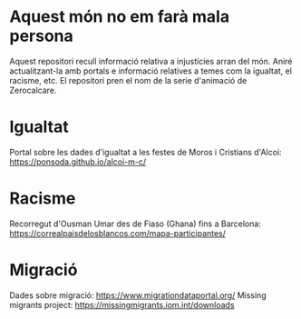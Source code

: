 # Aquest món no em farà mala persona
Aquest repositori recull informació relativa a injustícies arran del món. Aniré actualitzant-la amb portals e informació relatives a temes com la igualtat, el racisme, etc.
El repositori pren el nom de la serie d'animació de Zerocalcare.

# Igualtat

Portal sobre les dades d'igualtat a les festes de Moros i Cristians d'Alcoi: https://ponsoda.github.io/alcoi-m-c/

# Racisme

Recorregut d'Ousman Umar des de Fiaso (Ghana) fins a Barcelona: https://correalpaisdelosblancos.com/mapa-participantes/

# Migració

Dades sobre migració: https://www.migrationdataportal.org/
Missing migrants project: https://missingmigrants.iom.int/downloads
